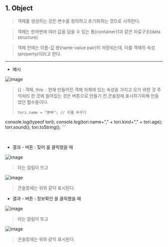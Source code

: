 ## 1. Object <br>

> 객체를 생성하는 것은 변수를 정의하고 초기화하는 것으로 시작한다. <br>

> 객체는 한꺼번에 여러 값을 담을 수 있는 통(container)1과 같은 자료구조(data structure) <br>

> 객체 안에는 이름-값 쌍(name-value pair)이 저장되는데, 이를 객체의 속성(property)이라고 한다. <br>

<hr>

* 예시 <br>

![image](https://github.com/jiyoung79/StudyFiles/assets/155033243/a8f6cdd7-2f44-4875-858a-4adea5b24b49)

> {} : 객체, this. : 현재 만들어진 객체 자체에 있는 속성을 가지고 오기 위한 것
> 주석처리 한 것에 들어있는 것은 버튼으로 만들기 전 콘솔창에 표시하기위해 만들었던 함수들이다.
>  ```
>  tori.name = "뽀삐"; // 이름 바꾸기
   console.log(typeof tori);
   console.log(tori.name+"," + tori.kind+"," + tori.age);
   tori.sound();
   tori.toString();
    ```

<br>

* 결과 - 버튼 : 짖어 를 클릭했을 때 <br>

![image](https://github.com/jiyoung79/StudyFiles/assets/155033243/1d6c86ac-6b82-4f87-a8a7-47e333a16815)

> 라는 알림이 뜨고 <br>

![image](https://github.com/jiyoung79/StudyFiles/assets/155033243/d5f36e91-6e36-47ff-bb9d-e6d31954d2c3)

> 콘솔창에는 위와 같이 표시된다. <br>

* 결과 - 버튼 : 정보확인 을 클릭했을 때 <br>

![image](https://github.com/jiyoung79/StudyFiles/assets/155033243/83093432-332b-4fc1-8206-b8616fec855c)

> 라는 알림이 뜨고 <br>

![image](https://github.com/jiyoung79/StudyFiles/assets/155033243/2bde01e8-677d-4c8e-897b-b2aaf530cdd0)

> 콘솔창에는 위와 같이 표시된다.
